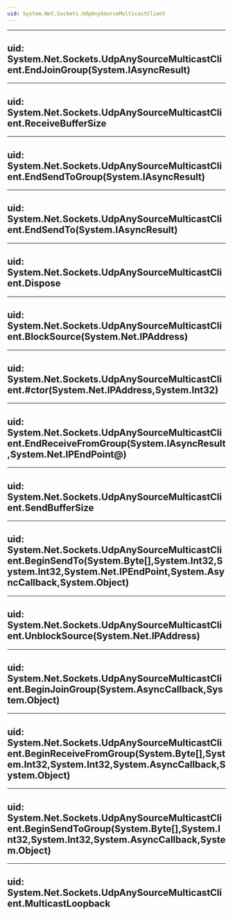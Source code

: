 ```yaml
---
uid: System.Net.Sockets.UdpAnySourceMulticastClient
---
```


---
uid: System.Net.Sockets.UdpAnySourceMulticastClient.EndJoinGroup(System.IAsyncResult)
---

---
uid: System.Net.Sockets.UdpAnySourceMulticastClient.ReceiveBufferSize
---

---
uid: System.Net.Sockets.UdpAnySourceMulticastClient.EndSendToGroup(System.IAsyncResult)
---

---
uid: System.Net.Sockets.UdpAnySourceMulticastClient.EndSendTo(System.IAsyncResult)
---

---
uid: System.Net.Sockets.UdpAnySourceMulticastClient.Dispose
---

---
uid: System.Net.Sockets.UdpAnySourceMulticastClient.BlockSource(System.Net.IPAddress)
---

---
uid: System.Net.Sockets.UdpAnySourceMulticastClient.#ctor(System.Net.IPAddress,System.Int32)
---

---
uid: System.Net.Sockets.UdpAnySourceMulticastClient.EndReceiveFromGroup(System.IAsyncResult,System.Net.IPEndPoint@)
---

---
uid: System.Net.Sockets.UdpAnySourceMulticastClient.SendBufferSize
---

---
uid: System.Net.Sockets.UdpAnySourceMulticastClient.BeginSendTo(System.Byte[],System.Int32,System.Int32,System.Net.IPEndPoint,System.AsyncCallback,System.Object)
---

---
uid: System.Net.Sockets.UdpAnySourceMulticastClient.UnblockSource(System.Net.IPAddress)
---

---
uid: System.Net.Sockets.UdpAnySourceMulticastClient.BeginJoinGroup(System.AsyncCallback,System.Object)
---

---
uid: System.Net.Sockets.UdpAnySourceMulticastClient.BeginReceiveFromGroup(System.Byte[],System.Int32,System.Int32,System.AsyncCallback,System.Object)
---

---
uid: System.Net.Sockets.UdpAnySourceMulticastClient.BeginSendToGroup(System.Byte[],System.Int32,System.Int32,System.AsyncCallback,System.Object)
---

---
uid: System.Net.Sockets.UdpAnySourceMulticastClient.MulticastLoopback
---
